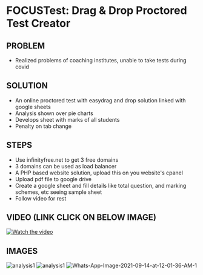 # FOCUSTest: Drag & Drop Proctored Test Creator

  ## PROBLEM
  
   - Realized problems of coaching institutes, unable to take tests during covid
   
   ## SOLUTION
   
   - An online proctored test with easydrag and drop solution linked with google sheets
   - Analysis shown over pie charts
   - Develops sheet with marks of all students 
   - Penalty on tab change
   
   ## STEPS
   
   - Use infinityfree.net to get 3 free domains
   - 3 domains can be used as load balancer
   - A PHP based website solution, upload this on you website's cpanel
   - Upload pdf file to google drive
   - Create a google sheet and fill details like total question, and marking schemes, etc seeing sample sheet
   - Follow video for rest
   
   
   ## VIDEO (LINK CLICK ON BELOW IMAGE)
   
   [![Watch the video](https://img.youtube.com/vi/ebWUFIXR7jY/maxresdefault.jpg)](https://youtu.be/ebWUFIXR7jY)
   
   ## IMAGES
   
   <img src="https://i.ibb.co/mhWjwbg/analysis1.jpg" alt="analysis1" border="0">
   
   <img src="https://i.ibb.co/PCjBSB5/Whats-App-Image-2021-09-14-at-12-01-36-AM.jpg" alt="analysis1" border="0">
   
   <img src="https://i.ibb.co/z2L8gXw/Whats-App-Image-2021-09-14-at-12-01-36-AM-1.jpg" alt="Whats-App-Image-2021-09-14-at-12-01-36-AM-1" border="0">
   
   
   
   
   
   
   
   
